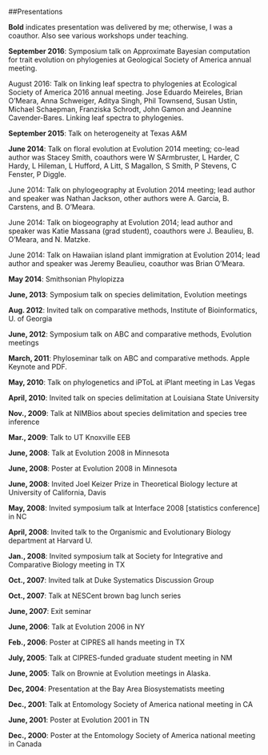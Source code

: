 

##Presentations

**Bold** indicates presentation was delivered by me; otherwise, I was a coauthor. Also see various workshops under teaching.

**September 2016**: Symposium talk on Approximate Bayesian computation for trait evolution on phylogenies at Geological Society of America annual meeting.

August 2016: Talk on linking leaf spectra to phylogenies at Ecological Society of America 2016 annual meeting. Jose Eduardo Meireles, Brian O’Meara, Anna Schweiger, Aditya Singh, Phil Townsend, Susan Ustin, Michael Schaepman, Franziska Schrodt, John Gamon and Jeannine Cavender-Bares. Linking leaf spectra to phylogenies. 

**September 2015**: Talk on heterogeneity at Texas A&M

**June 2014**: Talk on floral evolution at Evolution 2014 meeting; co-lead author was Stacey Smith, coauthors were W SArmbruster, L Harder, C Hardy, L Hileman, L Hufford, A Litt, S Magallon, S Smith, P Stevens, C Fenster, P Diggle.

June 2014: Talk on phylogeography at Evolution 2014 meeting; lead author and speaker was Nathan Jackson, other authors were A. Garcia, B. Carstens, and B. O’Meara.

June  2014: Talk on biogeography at Evolution 2014; lead author and speaker was Katie Massana (grad student), coauthors were J. Beaulieu, B. O’Meara, and N. Matzke.

June 2014: Talk on Hawaiian island plant immigration at Evolution 2014; lead author and speaker was Jeremy Beaulieu, coauthor was Brian O’Meara.

**May 2014**: Smithsonian Phylopizza

**June, 2013**: Symposium talk on species delimitation, Evolution meetings

**Aug. 2012**: Invited talk on comparative methods, Institute of Bioinformatics, U. of Georgia

**June, 2012**: Symposium talk on ABC and comparative methods, Evolution meetings

**March, 2011**: Phyloseminar talk on ABC and comparative methods. Apple Keynote and PDF.

**May, 2010**: Talk on phylogenetics and iPToL at iPlant meeting in Las Vegas

**April, 2010**: Invited talk on species delimitation at Louisiana State University

**Nov., 2009**: Talk at NIMBios about species delimitation and species tree inference

**Mar., 2009**: Talk to UT Knoxville EEB

**June, 2008**: Talk at Evolution 2008 in Minnesota

**June, 2008**: Poster at Evolution 2008 in Minnesota

**June, 2008**: Invited Joel Keizer Prize in Theoretical Biology lecture at University of California, Davis

**May, 2008**: Invited symposium talk at Interface 2008 [statistics conference] in NC

**April, 2008**: Invited talk to the Organismic and Evolutionary Biology department at Harvard U.

**Jan., 2008**: Invited symposium talk at Society for Integrative and Comparative Biology meeting in TX

**Oct., 2007**: Invited talk at Duke Systematics Discussion Group

**Oct., 2007**: Talk at NESCent brown bag lunch series

**June, 2007**: Exit seminar

**June, 2006**: Talk at Evolution 2006 in NY

**Feb., 2006**: Poster at CIPRES all hands meeting in TX

**July, 2005**: Talk at CIPRES-funded graduate student meeting in NM

**June, 2005**: Talk on Brownie at Evolution meetings in Alaska.

**Dec,  2004**: Presentation at the Bay Area Biosystematists meeting

**Dec., 2001**: Talk at Entomology Society of America national meeting in CA

**June, 2001**: Poster at Evolution 2001 in TN

**Dec., 2000**: Poster at the Entomology Society of America national meeting in Canada
